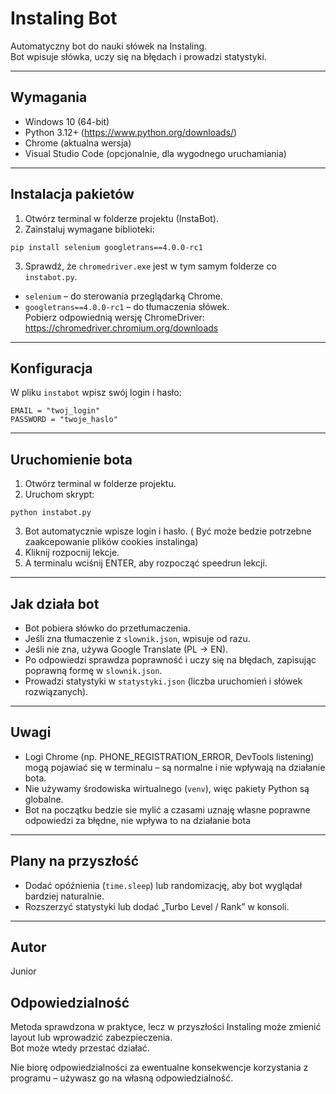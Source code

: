 # Instaling Bot

Automatyczny bot do nauki słówek na Instaling.  
Bot wpisuje słówka, uczy się na błędach i prowadzi statystyki.

---

## Wymagania

- Windows 10 (64-bit)  
- Python 3.12+ (https://www.python.org/downloads/)  
- Chrome (aktualna wersja)  
- Visual Studio Code (opcjonalnie, dla wygodnego uruchamiania)  

---

## Instalacja pakietów

1. Otwórz terminal w folderze projektu (InstaBot).  
2. Zainstaluj wymagane biblioteki:

```
pip install selenium googletrans==4.0.0-rc1
```

3. Sprawdź, że `chromedriver.exe` jest w tym samym folderze co `instabot.py`.
- `selenium` – do sterowania przeglądarką Chrome.  
- `googletrans==4.0.0-rc1` – do tłumaczenia słówek.  
Pobierz odpowiednią wersję ChromeDriver: https://chromedriver.chromium.org/downloads

---

## Konfiguracja

W pliku `instabot` wpisz swój login i hasło:

```
EMAIL = "twoj_login"
PASSWORD = "twoje_haslo"
```
---

## Uruchomienie bota

1. Otwórz terminal w folderze projektu.  
2. Uruchom skrypt:

```
python instabot.py
```

3. Bot automatycznie wpisze login i hasło.  ( Być może bedzie potrzebne zaakcepowanie plików cookies instalinga)
4. Kliknij rozpocnij lekcje.  
5. A terminalu wciśnij ENTER, aby rozpocząć speedrun lekcji.  

---

## Jak działa bot

- Bot pobiera słówko do przetłumaczenia.  
- Jeśli zna tłumaczenie z `slownik.json`, wpisuje od razu.  
- Jeśli nie zna, używa Google Translate (PL → EN).  
- Po odpowiedzi sprawdza poprawność i uczy się na błędach, zapisując poprawną formę w `slownik.json`.  
- Prowadzi statystyki w `statystyki.json` (liczba uruchomień i słówek rozwiązanych).  

---

## Uwagi

- Logi Chrome (np. PHONE_REGISTRATION_ERROR, DevTools listening) mogą pojawiać się w terminalu – są normalne i nie wpływają na działanie bota.  
- Nie używamy środowiska wirtualnego (`venv`), więc pakiety Python są globalne.
- Bot na początku bedzie sie mylić a czasami uznaję własne poprawne odpowiedzi za błędne, nie wpływa to na działanie bota

---

## Plany na przyszłość

- Dodać opóźnienia (`time.sleep`) lub randomizację, aby bot wyglądał bardziej naturalnie.  
- Rozszerzyć statystyki lub dodać „Turbo Level / Rank” w konsoli.  

---

## Autor

Junior

## Odpowiedzialność

Metoda sprawdzona w praktyce, lecz w przyszłości Instaling może zmienić layout lub wprowadzić zabezpieczenia.  
Bot może wtedy przestać działać.  

Nie biorę odpowiedzialności za ewentualne konsekwencje korzystania z programu – używasz go na własną odpowiedzialność.
